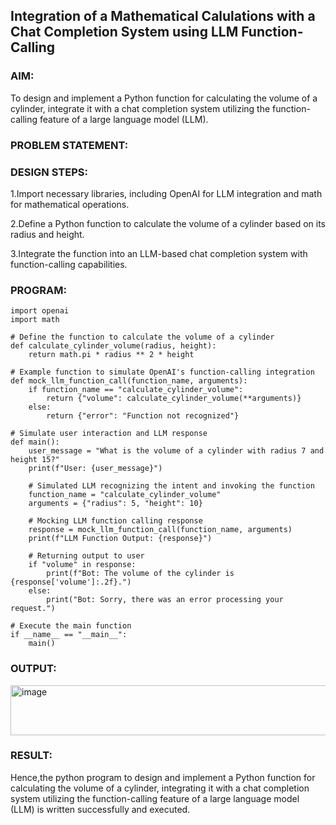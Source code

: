 ## Integration of a Mathematical Calulations with a Chat Completion System using LLM Function-Calling

### AIM:
To design and implement a Python function for calculating the volume of a cylinder, integrate it with a chat completion system utilizing the function-calling feature of a large language model (LLM).

### PROBLEM STATEMENT:

### DESIGN STEPS:

1.Import necessary libraries, including OpenAI for LLM integration and math for mathematical operations.

2.Define a Python function to calculate the volume of a cylinder based on its radius and height.

3.Integrate the function into an LLM-based chat completion system with function-calling capabilities.

### PROGRAM:
```
import openai
import math

# Define the function to calculate the volume of a cylinder
def calculate_cylinder_volume(radius, height):
    return math.pi * radius ** 2 * height

# Example function to simulate OpenAI's function-calling integration
def mock_llm_function_call(function_name, arguments):
    if function_name == "calculate_cylinder_volume":
        return {"volume": calculate_cylinder_volume(**arguments)}
    else:
        return {"error": "Function not recognized"}

# Simulate user interaction and LLM response
def main():
    user_message = "What is the volume of a cylinder with radius 7 and height 15?"
    print(f"User: {user_message}")
    
    # Simulated LLM recognizing the intent and invoking the function
    function_name = "calculate_cylinder_volume"
    arguments = {"radius": 5, "height": 10}
    
    # Mocking LLM function calling response
    response = mock_llm_function_call(function_name, arguments)
    print(f"LLM Function Output: {response}")

    # Returning output to user
    if "volume" in response:
        print(f"Bot: The volume of the cylinder is {response['volume']:.2f}.")
    else:
        print("Bot: Sorry, there was an error processing your request.")

# Execute the main function
if __name__ == "__main__":
    main()
```
    
### OUTPUT:
<img width="829" height="80" alt="image" src="https://github.com/user-attachments/assets/865fe687-eb67-4ace-a83f-f723eb000cee" />

### RESULT:
Hence,the python program to design and implement a Python function for calculating the volume of a cylinder,
integrating it with a chat completion system utilizing the function-calling feature of a large language model (LLM) is written successfully and executed.
